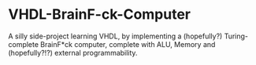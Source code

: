 # VHDL-BrainF-ck-Computer
A silly side-project learning VHDL, by implementing a (hopefully?) Turing-complete BrainF*ck computer, complete with ALU, Memory and (hopefully?!?) external programmability.
